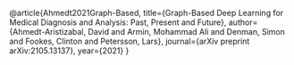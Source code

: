 @article{Ahmedt2021Graph-Based,
  title={Graph-Based Deep Learning for Medical Diagnosis and Analysis: Past, Present and Future},
  author={Ahmedt-Aristizabal, David and Armin, Mohammad Ali and Denman, Simon and Fookes, Clinton and Petersson, Lars},
  journal={arXiv preprint arXiv:2105.13137},
  year={2021}
}